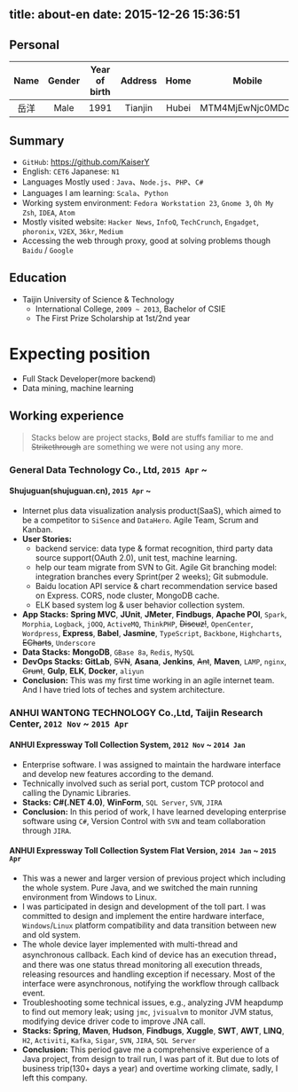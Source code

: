 title: about-en
date: 2015-12-26 15:36:51
---

## Personal
| Name | Gender |  Year of birth | Address | Home | Mobile | Email |
|:----:|:------:|:--------------:|:-------:|:----:|:------:|:-----:|
| 岳洋 | Male | 1991 | Tianjin | Hubei | MTM4MjEwNjc0MDc= | OTk1MTM3MzAyQHFxLmNvbQ== |

## Summary
* `GitHub`: https://github.com/KaiserY
* English: `CET6` Japanese: `N1`
* Languages Mostly used : `Java`、`Node.js`、`PHP`、`C#`
* Languages I am learning: `Scala`、`Python`
* Working system environment: `Fedora Workstation 23`, `Gnome 3`, `Oh My Zsh`, `IDEA`, `Atom`
* Mostly visited website: `Hacker News`, `InfoQ`, `TechCrunch`, `Engadget`, `phoronix`, `V2EX`, `36kr`, `Medium`
* Accessing the web through proxy, good at solving problems though `Baidu` / `Google`

## Education
* Taijin University of Science & Technology
  * International College, `2009 ~ 2013`, Bachelor of CSIE
  * The First Prize Scholarship at 1st/2nd year

# Expecting position
* Full Stack Developer(more backend)
* Data mining, machine learning

## Working experience

> Stacks below are project stacks, **Bold** are stuffs familiar to me and ~~Strikethrough~~ are something we were not using any more.

### General Data Technology Co., Ltd, `2015 Apr` ~
#### Shujuguan(shujuguan.cn), `2015 Apr` ~
* Internet plus data visualization analysis product(SaaS), which aimed to be a competitor to `SiSence` and `DataHero`. Agile Team, Scrum and Kanban.
* **User Stories:**
  * backend service: data type & format recognition, third party data source support(OAuth 2.0), unit test, machine learning.
  * help our team migrate from SVN to Git. Agile Git branching model: integration branches every Sprint(per 2 weeks); Git submodule.
  * Baidu location API service & chart recommendation service based on Express. CORS, node cluster, MongoDB cache.
  * ELK based system log & user behavior collection system.
* **App Stacks:** **Spring MVC**, **JUnit**, **JMeter**, **Findbugs**, **Apache POI**, `Spark`, `Morphia`, `Logback`, `jOOQ`, `ActiveMQ`, `ThinkPHP`, ~~Discuz!~~, `OpenCenter`, `Wordpress`, **Express**, **Babel**, **Jasmine**, `TypeScript`, `Backbone`, `Highcharts`, ~~ECharts~~, `Underscore`
* **Data Stacks:** **MongoDB**, `GBase 8a`, `Redis`, `MySQL`
* **DevOps Stacks:** **GitLab**, ~~SVN~~, **Asana**, **Jenkins**, ~~Ant~~, **Maven**, `LAMP`, `nginx`, ~~Grunt~~, **Gulp**, **ELK**, **Docker**, `aliyun`
* **Conclusion:** This was my first time working in an agile internet team. And I have tried lots of teches and system architecture.

### ANHUI WANTONG TECHNOLOGY Co.,Ltd, Taijin Research Center, `2012 Nov` ~ `2015 Apr`
#### ANHUI Expressway Toll Collection System, `2012 Nov` ~ `2014 Jan`
* Enterprise software. I was assigned to maintain the hardware interface and develop new features according to the demand.
* Technically involved such as serial port, custom TCP protocol and calling the Dynamic Libraries.
* **Stacks:** **C#(.NET 4.0)**, **WinForm**, `SQL Server`, `SVN`, `JIRA`
* **Conclusion:** In this period of work, I have learned developing enterprise software using `C#`, Version Control with `SVN` and team collaboration through `JIRA`.

#### ANHUI Expressway Toll Collection System Flat Version, `2014 Jan` ~ `2015 Apr`
* This was a newer and larger version of previous project which including the whole system. Pure Java, and we switched the main running environment from Windows to Linux.
* I was participated in design and development of the toll part. I was committed to design and implement the entire hardware interface, `Windows`/`Linux` platform compatibility and data transition between new and old system.
* The whole device layer implemented with multi-thread and asynchronous callback. Each kind of device has an execution thread，and there was one status thread monitoring all execution threads, releasing resources and handling exception if necessary. Most of the interface were asynchronous, notifying the workflow through callback event.
* Troubleshooting some technical issues, e.g., analyzing JVM heapdump to find out memory leak; using `jmc`, `jvisualvm` to monitor JVM status, modifying device driver code to improve JNA call.
* **Stacks:** **Spring**, **Maven**, **Hudson**, **Findbugs**, **Xuggle**, **SWT**, **AWT**, **LINQ**, `H2`, `Activiti`, `Kafka`, `Sigar`, `SVN`, `JIRA`, `SQL Server`
* **Conclusion:** This period gave me a comprehensive experience of a Java project, from design to trail run, I was part of it. But due to lots of business trip(130+ days a year) and overtime working climate, sadly, I left this company.
